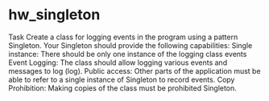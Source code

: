 # hw_singleton
Task
Create a class for logging events in the program using a pattern
Singleton. Your Singleton should provide the following capabilities:
Single instance: There should be only one instance of the logging class
events
Event Logging: The class should allow logging various events and messages to
log (log).
Public access: Other parts of the application must be able to
refer to a single instance of Singleton to record events.
Copy Prohibition: Making copies of the class must be prohibited
Singleton.
